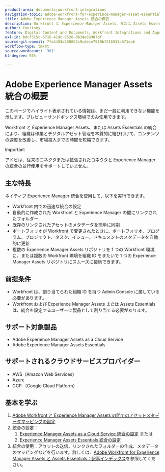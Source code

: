 ```yaml
---
product-area: documents;workfront-integrations
navigation-topic: adobe-workfront-for-experince-manager-asset-essentials
title: Adobe Experience Manager Assets 統合の概要
description: Workfront と Experience Manager Assets、または Assets Essentials の統合により、組織は作業とデジタルアセット管理を本質的に結び付けることで、コンテンツの速度と市場投入までの時間を改善できます。
author: Courtney
feature: Digital Content and Documents, Workfront Integrations and Apps
exl-id: bdcf315c-5710-41dc-8528-0634e89907df
source-git-commit: 7fa4493d269862c9cdece75f0bf216931c671ea6
workflow-type: tm+mt
source-wordcount: '301'
ht-degree: 95%

---
```


# Adobe Experience Manager Assets 統合の概要

<span class="preview">このページでハイライト表示されている情報は、まだ一般に利用できない機能を示します。プレビューサンドボックス環境でのみ使用できます。</span>

<!-- Audited: 12/2023 -->

Workfront と Experience Manager Assets、または Assets Essentials の統合により、組織は作業とデジタルアセット管理を本質的に結び付けて、コンテンツの速度を改善し、市場投入までの時間を短縮できます。

>[!IMPORTANT]
>
>アドビは、従来のコネクタまたは拡張されたコネクタと Experience Manager の統合の並行使用をサポートしていません。

## 主な特長

ネイティブ Experience Manager 統合を使用して、以下を実行できます。

* Workfront 内での迅速な統合の設定
* 自動的に作成された Workfront と Experience Manager の間にリンクされたフォルダー
* 既存のリンクされたアセットのメタデータを簡単に同期
* ポートフォリオが Workfront で変更されたときに、ポートフォリオ、プログラム、プロジェクト、タスク、イシュー、ドキュメントのメタデータを自動的に更新
* 複数の Experience Manager Assets リポジトリを 1 つの Workfront 環境に、または複数の Workfront 環境を組織 ID をまたいで 1 つの Experience Manager Assets リポジトリにスムーズに接続できます。


## 前提条件

* Workfront は、割り当てられた組織 ID を持つ Admin Console に属している必要があります。
* Workfront および Experience Manager Assets または Assets Essentials は、統合を設定するユーザーに製品として割り当てる必要があります。


## サポート対象製品

* Adobe Experience Manager Assets as a Cloud Service
* Adobe Experience Manager Assets Essentials

## サポートされるクラウドサービスプロバイダー

* AWS（Amazon Web Services）
* Azure
* <span class="preview">GCP （Google Cloud Platform）</span>


## 基本を学ぶ

1. [Adobe Workfront と Experience Manager Assets の間でのアセットメタデータマッピングの設定](https://experienceleague.adobe.com/docs/experience-manager-cloud-service/content/assets/integrations/configure-asset-metadata-mapping.html?lang=ja)
1. 統合の設定：
   1. [Experience Manager Assets as a Cloud Service 統合の設定](/help/quicksilver/administration-and-setup/configure-integrations/configure-aacs-integration.md)
または
   1. [Experience Manager Assets Essentials 統合の設定](/help/quicksilver/documents/adobe-workfront-for-experience-manager-assets-essentials/setup-asset-essentials.md)
1. 統合の使用：アセットの送信、リンクされたフォルダーの作成、メタデータのマッピングなどを行います。詳しくは、[Adobe Workfront for Experience Manager Assets と Assets Essentials：記事インデックス](/help/quicksilver/documents/adobe-workfront-for-experience-manager-assets-essentials/workfront-for-aem-asset-essentials.md)を参照してください。
